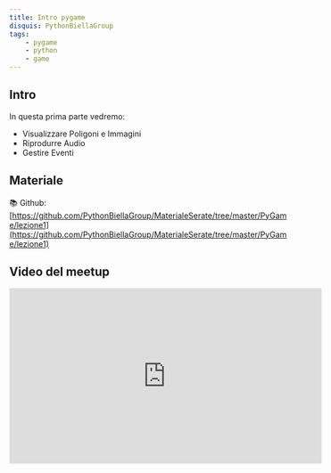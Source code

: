 ```yaml
---
title: Intro pygame
disquis: PythonBiellaGroup
tags:
    - pygame
    - python
    - game
---
```


## Intro

In questa prima parte vedremo:

* Visualizzare Poligoni e Immagini
* Riprodurre Audio
* Gestire Eventi

## Materiale

📚 Github:
[https://github.com/PythonBiellaGroup/MaterialeSerate/tree/master/PyGame/lezione1](https://github.com/PythonBiellaGroup/MaterialeSerate/tree/master/PyGame/lezione1)

## Video del meetup

<iframe width="560" height="315" src="https://www.youtube.com/embed/rdT_Z23YRAY?si=m5yeemk3kI3q84LQ" title="YouTube video player" frameborder="0" allow="accelerometer; autoplay; clipboard-write; encrypted-media; gyroscope; picture-in-picture; web-share" allowfullscreen></iframe>